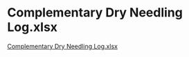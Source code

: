 # Complementary Dry Needling Log.xlsx

[Complementary Dry Needling Log.xlsx](Complementary%20Dry%20Needling%20Log%20xlsx%20982e05b1f58241a69b284ef23534f0cd/Complementary_Dry_Needling_Log.xlsx)